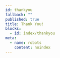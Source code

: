 ```yaml
---
id: thankyou
fallback: ""
published: true
title: Thank You!
blocks:
  - id: index/thankyou
meta:
  - name: robots
    content: noindex
---
```

